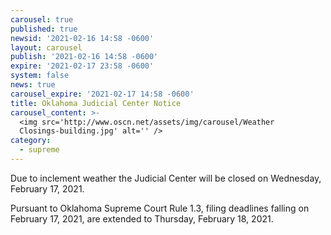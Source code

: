 ```yaml
---
carousel: true
published: true
newsid: '2021-02-16 14:58 -0600'
layout: carousel
publish: '2021-02-16 14:58 -0600'
expire: '2021-02-17 23:58 -0600'
system: false
news: true
carousel_expire: '2021-02-17 14:58 -0600'
title: Oklahoma Judicial Center Notice
carousel_content: >-
  <img src='http://www.oscn.net/assets/img/carousel/Weather
  Closings-building.jpg' alt='' />
category:
  - supreme
---
```

Due to inclement weather the Judicial Center will be closed on Wednesday, February 17, 2021.

Pursuant to Oklahoma Supreme Court Rule 1.3, filing deadlines falling on February 17, 2021, are extended to Thursday, February 18, 2021.





   
